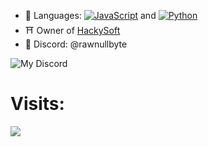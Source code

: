 - 💱 Languages: <a href="https://learn.javascript.ru/"><img src="https://img.shields.io/badge/JavaScript-F7DF1E?style=flat&logo=JavaScript&logoColor=white" alt="JavaScript"/></a> and <a href="https://pythontutor.ru/"><img src="https://img.shields.io/badge/Python-0000FF?style=flat&logo=Python&logoColor=white" alt="Python"/></a>
- ⛩ Owner of [HackySoft](https://discord.gg/hackysoft)
- 📨 Discord: @rawnullbyte

![My Discord](https://discord-readme-badge.vercel.app/api?id=1253296208349233234)

# Visits:
![](https://count.getloli.com/get/@rawnullbyte?theme=gelbooru)
